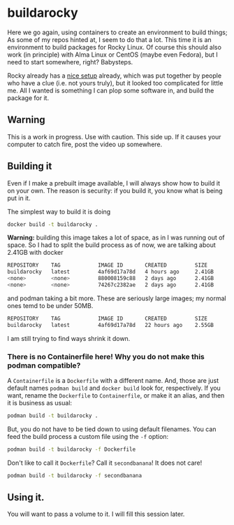 # buildarocky

Here we go again, using containers to create an environment to build things;
As some of my repos hinted at, I seem to do that a lot.
This time it is an environment to build packages for Rocky Linux.
Of course this should also work (in principle) with Alma Linux or CentOS
(maybe even Fedora), but I need to start somewhere, right?
Babysteps.

Rocky already has a 
[nice setup](https://github.com/rocky-linux/devtools) already, 
which was put together by people who have a clue (i.e. not yours truly),
but it looked too complicated for little me. All I wanted is something
I can plop some software in, and build the package for it.

## Warning

This is a work in progress. Use with caution. This side up. If it
causes your computer to catch fire, post the video up somewhere.

## Building it

Even if I make a prebuilt image available, I will always show how to build
it on your own. The reason is security: if you build it, you know what is
being put in it.

The simplest way to build it is doing
```bash
docker build -t buildarocky .
```

**Warning:** building this image takes a lot of space, as in I was
running out of space. So I had to split the build process
as of now, we are talking about 2.41GB with docker

```bash
REPOSITORY    TAG            IMAGE ID       CREATED         SIZE
buildarocky   latest         4af69d17a78d   4 hours ago     2.41GB
<none>        <none>         880008159c88   2 days ago      2.41GB
<none>        <none>         74267c2382ae   2 days ago      2.41GB
```

and podman taking a bit more. These are seriously large images; my normal ones
temd to be under 50MB.

```bash
REPOSITORY    TAG            IMAGE ID       CREATED         SIZE
buildarocky   latest         4af69d17a78d   22 hours ago    2.55GB
```

I am still trying to find ways shrink it down.

### There is no Containerfile here! Why you do not make this podman compatible?

A `Containerfile` is a `Dockerfile` with a different name. And, those are
just default names `podman build` and `docker build` look for, respectively.
If you want, rename the `Dockerfile` to `Containerfile`, or make it an alias,
and then it is business as usual:

```bash
podman build -t buildarocky .
```

But, you do not have to be tied down to using default filenames. You can
feed the build process a custom file using the `-f` option:

```bash
podman build -t buildarocky -f Dockerfile
```

Don't like to call it `Dockerfile`? Call it `secondbanana`! It does not care!

```bash
podman build -t buildarocky -f secondbanana
```

## Using it.

You will want to pass a volume to it. I will fill this session later.

